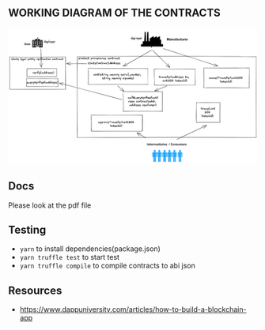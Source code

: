
## WORKING DIAGRAM OF THE CONTRACTS
![diagram_of_contracts.png](./../diagram_of_contracts.png)

## Docs
Please look at the pdf file

## Testing
* `yarn` to install dependencies(package.json)
* `yarn truffle test` to start test
* `yarn truffle compile` to compile contracts to abi json

## Resources
* https://www.dappuniversity.com/articles/how-to-build-a-blockchain-app